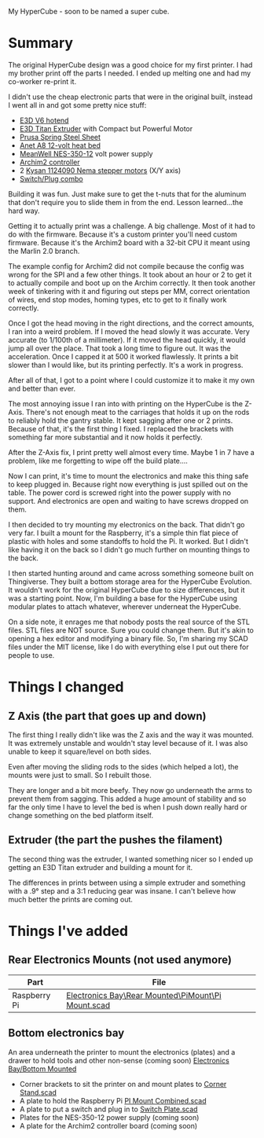 My HyperCube - soon to be named a super cube.

# Summary
The original HyperCube design was a good choice for my first printer. I had my brother print off the parts I needed. I ended up melting one and had my co-worker re-print it.

I didn't use the cheap electronic parts that were in the original built, instead I went all in and got some pretty nice stuff:
* <a href="https://e3d-online.com/v6-all-metal-hotend">E3D V6 hotend</a>
* <a href="https://e3d-online.com/titan-extruder">E3D Titan Extruder</a> with Compact but Powerful Motor
* <a href="https://shop.prusa3d.com/en/mk3mk3s/214-powder-coated-spring-steel-sheet.html">Prusa Spring Steel Sheet</a>
* <a href="https://www.amazon.com/dp/B07JLQW3XW">Anet A8 12-volt heat bed</a>
* <a href="https://www.amazon.com/dp/B007K2H0GI">MeanWell NES-350-12</a> volt power supply
* <a href="https://ultimachine.com/products/archim2">Archim2 controller</a>
* 2 <a href="https://ultimachine.com/products/kysan-1124090-nema-17-stepper-motor">Kysan 1124090 Nema stepper motors</a> (X/Y axis)
* <a href="https://www.amazon.com/dp/B07RRY5MYZ/">Switch/Plug combo</a>

Building it was fun. Just make sure to get the t-nuts that for the aluminum that don't require you to slide them in from the end. Lesson learned...the hard way.

Getting it to actually print was a challenge. A big challenge. Most of it had to do with the firmware. Because it's a custom printer you'll need custom firmware. Because it's the Archim2 board with a 32-bit CPU it meant using the Marlin 2.0 branch.

The example config for Archim2 did not compile because the config was wrong for the SPI and a few other things. It took about an hour or 2 to get it to actually compile and boot up on the Archim correctly. It then took another week of tinkering with it and figuring out steps per MM, correct orientation of wires, end stop modes, homing types, etc to get to it finally work correctly.

Once I got the head moving in the right directions, and the correct amounts, I ran into a weird problem. If I moved the head slowly it was accurate. Very accurate (to 1/100th of a millimeter). If it moved the head quickly, it would jump all over the place. That took a long time to figure out. It was the acceleration. Once I capped it at 500 it worked flawlessly. It prints a bit slower than I would like, but its printing perfectly. It's a work in progress.

After all of that, I got to a point where I could customize it to make it my own and better than ever.

The most annoying issue I ran into with printing on the HyperCube is the Z-Axis. There's not enough meat to the carriages that holds it up on the rods to reliably hold the gantry stable. It kept sagging after one or 2 prints. Because of that, it's the first thing I fixed. I replaced the brackets with something far more substantial and it now holds it perfectly.

After the Z-Axis fix, I print pretty well almost every time. Maybe 1 in 7 have a problem, like me forgetting to wipe off the build plate....

Now I can print, it's time to mount the electronics and make this thing safe to keep plugged in. Because right now everything is just spilled out on the table. The power cord is screwed right into the power supply with no support. And electronics are open and waiting to have screws dropped on them.

I then decided to try mounting my electronics on the back. That didn't go very far. I built a mount for the Raspberry, it's a simple thin flat piece of plastic with holes and some standoffs to hold the Pi. It worked. But I didn't like having it on the back so I didn't go much further on mounting things to the back.

I then started hunting around and came across something someone built on Thingiverse. They built a bottom storage area for the HyperCube Evolution. It wouldn't work for the original HyperCube due to size differences, but it was a starting point. Now, I'm building a base for the HyperCube using modular plates to attach whatever, wherever underneat the HyperCube.

On a side note, it enrages me that nobody posts the real source of the STL files. STL files are NOT source. Sure you could change them. But it's akin to opening a hex editor and modifying a binary file. So, I'm sharing my SCAD files under the MIT license, like I do with everything else I put out there for people to use.

# Things I changed
## Z Axis (the part that goes up and down)
The first thing I really didn't like was the Z axis and the way it was mounted. It was extremely unstable and wouldn't stay level because of it. I was also unable to keep it square/level on both sides.

 Even after moving the sliding rods to the sides (which helped a lot), the mounts were just to small. So I rebuilt those.
 
 They are longer and a bit more beefy. They now go underneath the arms to prevent them from sagging. This added a huge amount of stability and so far the only time I have to level the bed is when I push down really hard or change something on the bed platform itself.

 ## Extruder (the part the pushes the filament)
 The second thing was the extruder, I wanted something nicer so I ended up getting an E3D Titan extruder and building a mount for it.

 The differences in prints between using a simple extruder and something with a .9&deg; step and a 3:1 reducing gear was insane. I can't believe how much better the prints are coming out.

# Things I've added
## Rear Electronics Mounts (not used anymore)
| Part | File |
|-|-|
| Raspberry Pi | <a href="Electronics Bay\Rear Mounted\PiMount\Pi Mount.scad">Electronics Bay\Rear Mounted\PiMount\Pi Mount.scad |

## Bottom electronics bay
An area underneath the printer to mount the electronics (plates) and a drawer to hold tools and other non-sense (coming soon)
<a href="Electronics Bay/Bottom Mounted">Electronics Bay/Bottom Mounted</a>

* Corner brackets to sit the printer on and mount plates to <a href="Electronics Bay/Bottom Mounted/Corner Stand.scad">Corner Stand.scad</a>
* A plate to hold the Raspberry Pi <a href="Electronics Bay/Bottom Mounted/PI Mount Combined.scad">PI Mount Combined.scad</a>
* A plate to put a switch and plug in to <a href="Electronics Bay/Bottom Mounted/Switch Plate.scad">Switch Plate.scad</a>
* Plates for the NES-350-12 power supply (coming soon)
* A plate for the Archim2 controller board (coming soon)